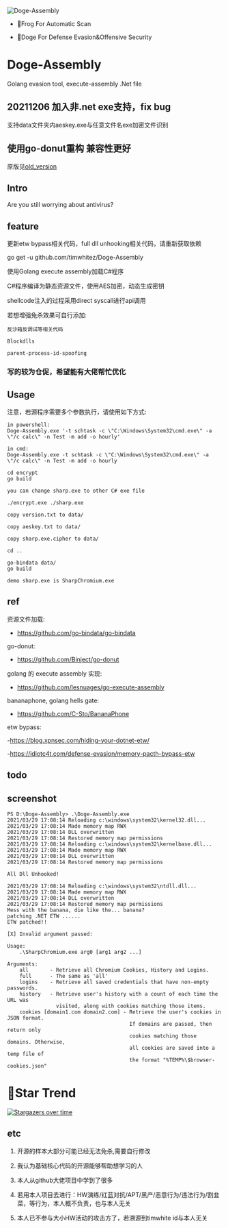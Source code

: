 ![Doge-Assembly](https://socialify.git.ci/timwhitez/Doge-Assembly/image?description=1&font=Raleway&forks=1&issues=1&language=1&logo=https%3A%2F%2Favatars1.githubusercontent.com%2Fu%2F36320909&owner=1&pattern=Circuit%20Board&stargazers=1&theme=Light)

- 🐸Frog For Automatic Scan

- 🐶Doge For Defense Evasion&Offensive Security

# Doge-Assembly
Golang evasion tool, execute-assembly .Net file

## 20211206 加入非.net exe支持，fix bug
支持data文件夹内aeskey.exe与任意文件名exe加密文件识别

## 使用go-donut重构 兼容性更好
原版见[old_version](./old_version)

## Intro
Are you still worrying about antivirus?


## feature
更新etw bypass相关代码，full dll unhooking相关代码，请重新获取依赖

go get -u github.com/timwhitez/Doge-Assembly

使用Golang execute assembly加载C#程序

C#程序编译为静态资源文件，使用AES加密，动态生成密钥

shellcode注入的过程采用direct syscall进行api调用

若想增强免杀效果可自行添加:
```
反沙箱反调试等相关代码

Blockdlls

parent-process-id-spoofing
```

### 写的较为仓促，希望能有大佬帮忙优化


## Usage
注意，若源程序需要多个参数执行，请使用如下方式:
```
in powershell:
Doge-Assembly.exe '-t schtask -c \"C:\Windows\System32\cmd.exe\" -a \"/c calc\" -n Test -m add -o hourly'

in cmd:
Doge-Assembly.exe -t schtask -c \"C:\Windows\System32\cmd.exe\" -a \"/c calc\" -n Test -m add -o hourly
```

```
cd encrypt
go build

you can change sharp.exe to other C# exe file

./encrypt.exe ./sharp.exe

copy version.txt to data/

copy aeskey.txt to data/

copy sharp.exe.cipher to data/

cd ..

go-bindata data/
go build

```

```
demo sharp.exe is SharpChromium.exe
```


## ref
资源文件加载:

- https://github.com/go-bindata/go-bindata

go-donut:

- https://github.com/Binject/go-donut

golang 的 execute assembly 实现:

- https://github.com/lesnuages/go-execute-assembly

bananaphone, golang hells gate:

- https://github.com/C-Sto/BananaPhone

etw bypass:

-https://blog.xpnsec.com/hiding-your-dotnet-etw/

-https://idiotc4t.com/defense-evasion/memory-pacth-bypass-etw


## todo



## screenshot
```
PS D:\Doge-Assembly> .\Doge-Assembly.exe
2021/03/29 17:08:14 Reloading c:\windows\system32\kernel32.dll...
2021/03/29 17:08:14 Made memory map RWX
2021/03/29 17:08:14 DLL overwritten
2021/03/29 17:08:14 Restored memory map permissions
2021/03/29 17:08:14 Reloading c:\windows\system32\kernelbase.dll...
2021/03/29 17:08:14 Made memory map RWX
2021/03/29 17:08:14 DLL overwritten
2021/03/29 17:08:14 Restored memory map permissions

All Dll Unhooked!

2021/03/29 17:08:14 Reloading c:\windows\system32\ntdll.dll...
2021/03/29 17:08:14 Made memory map RWX
2021/03/29 17:08:14 DLL overwritten
2021/03/29 17:08:14 Restored memory map permissions
Mess with the banana, die like the... banana?
patching .NET ETW ......
ETW patched!!

[X] Invalid argument passed:

Usage:
    .\SharpChromium.exe arg0 [arg1 arg2 ...]

Arguments:
    all       - Retrieve all Chromium Cookies, History and Logins.
    full      - The same as 'all'
    logins    - Retrieve all saved credentials that have non-empty passwords.
    history   - Retrieve user's history with a count of each time the URL was
                visited, along with cookies matching those items.
    cookies [domain1.com domain2.com] - Retrieve the user's cookies in JSON format.
                                        If domains are passed, then return only
                                        cookies matching those domains. Otherwise,
                                        all cookies are saved into a temp file of
                                        the format "%TEMP%\$browser-cookies.json"
```

# 🚀Star Trend
[![Stargazers over time](https://starchart.cc/timwhitez/Doge-Assembly.svg)](https://starchart.cc/timwhitez/Doge-Assembly)


## etc
1. 开源的样本大部分可能已经无法免杀,需要自行修改

2. 我认为基础核心代码的开源能够帮助想学习的人
 
3. 本人从github大佬项目中学到了很多
 
4. 若用本人项目去进行：HW演练/红蓝对抗/APT/黑产/恶意行为/违法行为/割韭菜，等行为，本人概不负责，也与本人无关

5. 本人已不参与大小HW活动的攻击方了，若溯源到timwhite id与本人无关
